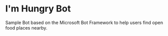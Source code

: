 # I'm Hungry Bot
Sample Bot based on the Microsoft Bot Framework to help users find open food places nearby.